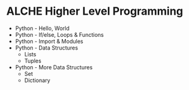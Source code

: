 # ALCHE Higher Level Programming
* Python - Hello, World 
* Python - If/else, Loops & Functions
* Python - Import & Modules 
* Python - Data Structures
    * Lists
    * Tuples
* Python - More Data Structures
    * Set
    * Dictionary